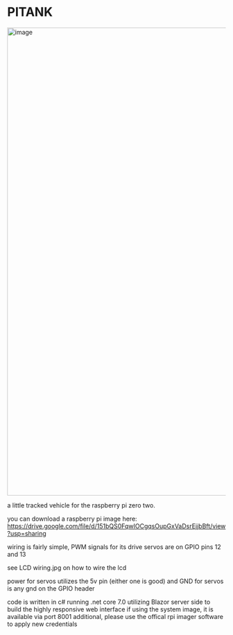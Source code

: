 # PITANK
<img width="1080" alt="image" src="https://github.com/philosiraptor/PITANK/assets/7144712/3c475833-15ed-4910-96b3-ce79eb5d373b">

a little tracked vehicle for the raspberry pi zero two.

you can download a raspberry pi image here:
https://drive.google.com/file/d/151bQS0FqwIOCgqsOupGxVaDsrEjjbBft/view?usp=sharing

wiring is fairly simple, PWM signals for its drive servos are on GPIO pins 12 and 13

see LCD wiring.jpg on how to wire the lcd

power for servos utilizes the 5v pin (either one is good)
and GND for servos is any gnd on the GPIO header

code is written in c# running .net core 7.0 utilizing Blazor server side to build the highly responsive web interface
if using the system image, it is available via port 8001
additional, please use the offical rpi imager software to apply new credentials 
